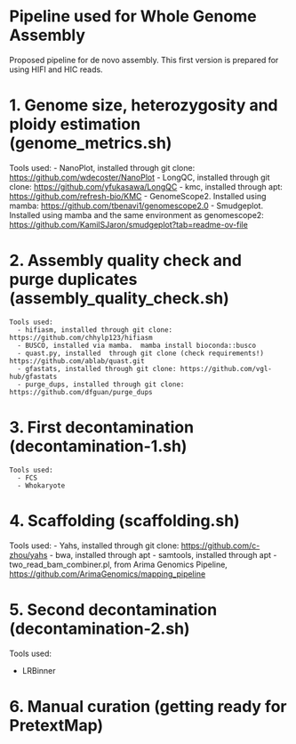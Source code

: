 # Pipeline used for Whole Genome Assembly
Proposed pipeline for de novo assembly. This first version is prepared for using HIFI and HIC reads.

# 1. Genome size,  heterozygosity and ploidy estimation (genome_metrics.sh)
   Tools used:
      - NanoPlot, installed through git clone: https://github.com/wdecoster/NanoPlot
      - LongQC, installed through git clone: https://github.com/yfukasawa/LongQC
      - kmc, installed through apt: https://github.com/refresh-bio/KMC
      - GenomeScope2. Installed using mamba: https://github.com/tbenavi1/genomescope2.0
      - Smudgeplot. Installed using mamba and the same environment as genomescope2: https://github.com/KamilSJaron/smudgeplot?tab=readme-ov-file
      
# 2. Assembly quality check and purge duplicates (assembly_quality_check.sh) 
    Tools used:
      - hifiasm, installed through git clone:  https://github.com/chhylp123/hifiasm
      - BUSCO, installed via mamba.  mamba install bioconda::busco
      - quast.py, installed  through git clone (check requirements!)  https://github.com/ablab/quast.git
      - gfastats, installed through git clone: https://github.com/vgl-hub/gfastats
      - purge_dups, installed through git clone: https://github.com/dfguan/purge_dups
    
# 3. First decontamination (decontamination-1.sh)
    Tools used:
      - FCS
      - Whokaryote
      
# 4. Scaffolding (scaffolding.sh)
   Tools used:
    - Yahs, installed through git clone: https://github.com/c-zhou/yahs
    - bwa, installed through apt
    - samtools, installed through apt
    - two_read_bam_combiner.pl, from Arima Genomics Pipeline,  https://github.com/ArimaGenomics/mapping_pipeline

# 5. Second decontamination (decontamination-2.sh)
  Tools used:
  - LRBinner

# 6. Manual curation (getting ready for PretextMap)

    
